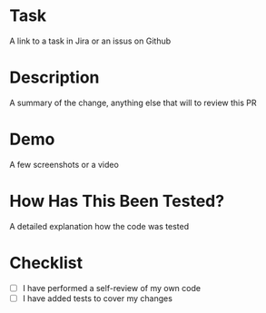 # Task
<!-- Please add link(s) to Jira task(s) related to this PR -->

A link to a task in Jira or an issus on Github

# Description
<!-- Please include a summary of the change -->
<!-- Any details that you think are important to review this PR? -->
<!-- Are there other PRs related to this one? -->

A summary of the change, anything else that will to review this PR

# Demo
<!-- Add a screenshot or a video demonstration when possible -->

A few screenshots or a video

# How Has This Been Tested?
<!-- Please describe how you tested your changes -->

A detailed explanation how the code was tested

# Checklist
<!-- Go over all the following points, and put an `x` in all the boxes that apply -->

- [ ] I have performed a self-review of my own code
- [ ] I have added tests to cover my changes
